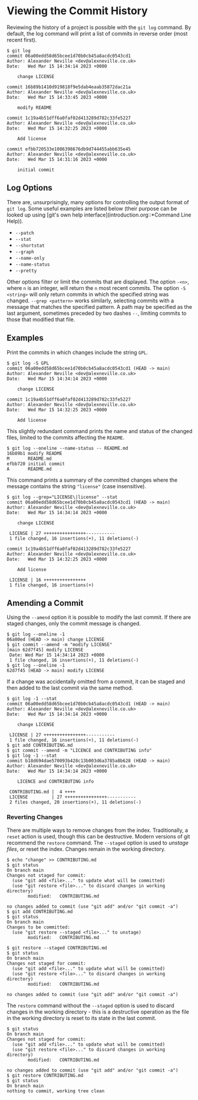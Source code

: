 # Viewing the Commit History

Reviewing the history of a project is possible with the `git log`
command. By default, the log command will print a list of commits in
reverse order (most recent first).

```{.text}
$ git log
commit 06a00edd58d65bcee1d70b0cb45a8acdc0543cd1
Author: Alexander Neville <dev@alexneville.co.uk>
Date:   Wed Mar 15 14:34:14 2023 +0000

    change LICENSE

commit 16b89b1410d919818f9e5dab4eaab35872dac21a
Author: Alexander Neville <dev@alexneville.co.uk>
Date:   Wed Mar 15 14:33:45 2023 +0000

    modify README

commit 1c19a4b51dff6a0faf02d413289d782c33fe5227
Author: Alexander Neville <dev@alexneville.co.uk>
Date:   Wed Mar 15 14:32:25 2023 +0000

    Add license

commit efbb720533e1086398676db9d744455abb635e45
Author: Alexander Neville <dev@alexneville.co.uk>
Date:   Wed Mar 15 14:31:16 2023 +0000

    initial commit
```

## Log Options

There are, unsurprisingly, many options for controlling the output
format of `git log`. Some useful examples are listed below (their
purpose can be looked up using [git\'s own help
interface](introduction.org::\*Command Line Help)).

- `--patch`
- `--stat`
- `--shortstat`
- `--graph`
- `--name-only`
- `--name-status`
- `--pretty`

Other options filter or limit the commits that are displayed. The option
`-<n>`, where `n` is an integer, will return the `n` most recent
commits. The option `-S <string>` will only return commits in which the
specified string was changed. `--grep <pattern>` works similarly,
selecting commits with a message that matches the specified pattern. A
path may be specified as the last argument, sometimes preceded by two
dashes `--`, limiting commits to those that modified that file.

## Examples

Print the commits in which changes include the string `GPL`.

```{.text}
$ git log -S GPL
commit 06a00edd58d65bcee1d70b0cb45a8acdc0543cd1 (HEAD -> main)
Author: Alexander Neville <dev@alexneville.co.uk>
Date:   Wed Mar 15 14:34:14 2023 +0000

    change LICENSE

commit 1c19a4b51dff6a0faf02d413289d782c33fe5227
Author: Alexander Neville <dev@alexneville.co.uk>
Date:   Wed Mar 15 14:32:25 2023 +0000

    Add license
```

This slightly redundant command prints the name and status of the
changed files, limited to the commits affecting the `README`.

```{.text}
$ git log --oneline --name-status -- README.md
16b89b1 modify README
M       README.md
efbb720 initial commit
A       README.md
```

This command prints a summary of the committed changes where the message
contains the string `"license"` (case insensitive).

```{.text}
$ git log --grep="LICENSE\|license" --stat
commit 06a00edd58d65bcee1d70b0cb45a8acdc0543cd1 (HEAD -> main)
Author: Alexander Neville <dev@alexneville.co.uk>
Date:   Wed Mar 15 14:34:14 2023 +0000

    change LICENSE

 LICENSE | 27 ++++++++++++++++-----------
 1 file changed, 16 insertions(+), 11 deletions(-)

commit 1c19a4b51dff6a0faf02d413289d782c33fe5227
Author: Alexander Neville <dev@alexneville.co.uk>
Date:   Wed Mar 15 14:32:25 2023 +0000

    Add license

 LICENSE | 16 ++++++++++++++++
 1 file changed, 16 insertions(+)
```

## Amending a Commit

Using the `--amend` option it is possible to modify the last commit. If
there are staged changes, only the commit message is changed.

```{.text}
$ git log --oneline -1
06a00ed (HEAD -> main) change LICENSE
$ git commit --amend -m "modify LICENSE"
[main 62d7f45] modify LICENSE
 Date: Wed Mar 15 14:34:14 2023 +0000
 1 file changed, 16 insertions(+), 11 deletions(-)
$ git log --oneline -1
62d7f45 (HEAD -> main) modify LICENSE
```

If a change was accidentally omitted from a commit, it can be staged and
then added to the last commit via the same method.

```{.text}
$ git log -1 --stat
commit 06a00edd58d65bcee1d70b0cb45a8acdc0543cd1 (HEAD -> main)
Author: Alexander Neville <dev@alexneville.co.uk>
Date:   Wed Mar 15 14:34:14 2023 +0000

    change LICENSE

 LICENSE | 27 ++++++++++++++++-----------
 1 file changed, 16 insertions(+), 11 deletions(-)
$ git add CONTRIBUTING.md
$ git commit --amend -m "LICENCE and CONTRIBUTING info"
$ git log -1 --stat
commit b18d694dae570093b428c13b003d6a3785a8b628 (HEAD -> main)
Author: Alexander Neville <dev@alexneville.co.uk>
Date:   Wed Mar 15 14:34:14 2023 +0000

    LICENCE and CONTRIBUTING info

 CONTRIBUTING.md |  4 ++++
 LICENSE         | 27 ++++++++++++++++-----------
 2 files changed, 20 insertions(+), 11 deletions(-)
```

### Reverting Changes

There are multiple ways to remove changes from the index. Traditionally,
a `reset` action is used, though this can be destructive. Modern
versions of git recommend the `restore` command. The `--staged` option
is used to _unstage files_, or reset the index. Changes remain in the
working directory.

```{.text}
$ echo "change" >> CONTRIBUTING.md
$ git status
On branch main
Changes not staged for commit:
  (use "git add <file>..." to update what will be committed)
  (use "git restore <file>..." to discard changes in working directory)
        modified:   CONTRIBUTING.md

no changes added to commit (use "git add" and/or "git commit -a")
$ git add CONTRIBUTING.md
$ git status
On branch main
Changes to be committed:
  (use "git restore --staged <file>..." to unstage)
        modified:   CONTRIBUTING.md

$ git restore --staged CONTRIBUTING.md
$ git status
On branch main
Changes not staged for commit:
  (use "git add <file>..." to update what will be committed)
  (use "git restore <file>..." to discard changes in working directory)
        modified:   CONTRIBUTING.md

no changes added to commit (use "git add" and/or "git commit -a")
```

The `restore` command without the `--staged` option is used to discard
changes in the working directory - this is a destructive operation as
the file in the working directory is reset to its state in the last
commit.

```{.text}
$ git status
On branch main
Changes not staged for commit:
  (use "git add <file>..." to update what will be committed)
  (use "git restore <file>..." to discard changes in working directory)
        modified:   CONTRIBUTING.md

no changes added to commit (use "git add" and/or "git commit -a")
$ git restore CONTRIBUTING.md
$ git status
On branch main
nothing to commit, working tree clean
```
